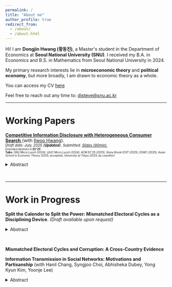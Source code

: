 ```yaml
---
permalink: /
title: "About me"
author_profile: true
redirect_from: 
  - /about/
  - /about.html
---
```


Hi! I am **Dongjin Hwang (황동진)**, a Master's student in the Department of Economics at **Seoul National University (SNU)**. I received my B.A. in Economics and B.S. in Mathematics from Seoul National University in 2024.

My primary research interests lie in **microeconomic theory** and **political economy**, but more broadly, I am drawn to economic theory as a whole. 

You can access my CV <a href="https://www.dropbox.com/scl/fi/lst80760kl2tj38bg24gl/dongjn_hwang_cv.pdf?rlkey=iedv79em8gc9c7775fywt4nkr&st=6zz4id0w&dl=0"
   onclick="gtag('event', 'click', {
     event_category: 'CV',
     event_label: 'CV'
   });"> here
</a>

Feel free to reach out any time to: <djsteve@snu.ac.kr>


---

Working Papers
======
<a href="https://papers.ssrn.com/sol3/papers.cfm?abstract_id=5206437"
   onclick="gtag('event', 'click', {
     event_category: 'Paper',
     event_label: 'HeteroSearch'
   });">
   <b>Competitive Information Disclosure with Heterogeneous Consumer Search</b> </a>(with <a href="https://sites.google.com/site/iruhwang/"
         onclick="gtag('event', 'click', {
           event_category: 'Author Link',
           event_label: 'Ilwoo_Hwang_Google_Site'
         });">Ilwoo Hwang</a>). 
         <span style="font-size: 80%">  
         *Draft date: July, 2025 (**Updated**)*. *Submitted*. <a href="https://www.dropbox.com/scl/fi/ye0vogct2pw4pre1ekca6/tokyo_slides.pdf?rlkey=ew9gkhhccdt1joe88vxaco8rj&st=6osz1iwl&dl=0"
   onclick="gtag('event', 'click', {
     event_category: 'Slides',
     event_label: 'Hetero_search_slides'
   });"> *Slides (90min).* </a>   </span>
<span style="font-size: 60%">  
*Extended Abstract in **EC'25***  
**Talks**: *SNU Micro Lunch (2024), UIUC Micro Lunch (2024), ACM EC'25 (2025), Stony Brook ICGT (2025), ESWC (2025),  Asian School in Economic Theory (2025, accepted), University of Tokyo (2025, by coauthor)*
</span>

<details id="hetero-abstract">
<summary>Abstract</summary>

<span style="font-size: 80%">
We study a model of competitive information design in an oligopoly search market with heterogeneous consumer search costs. A unique class of equilibria—upper-censorship equilibria—emerges under intense competition. In equilibrium, firms balance competitive pressure with local monopoly power granted by search frictions. Notably, firms disclose only partial information even as the number of firms approaches infinity. The maximal informativeness of equilibrium decreases under first-order shifts in the search cost distribution, but varies non-monotonically under mean-preserving spreads. The model converges to the full-disclosure benchmark as search frictions vanish, and to the no-disclosure benchmark as search costs become homogeneous. Moreover, we show that the well-known discontinuities of equilibrium with respect to the search cost distribution in price search literature carry over to information competition.


</span>

</details>

<script>
  document.addEventListener("DOMContentLoaded", function () {
    const abstractToggle = document.getElementById("hetero-abstract");
    if (abstractToggle) {
      abstractToggle.addEventListener("toggle", function () {
        if (abstractToggle.open) {
          gtag('event', 'toggle_open', {
            event_category: 'Abstract Toggle',
            event_label: 'HeteroSearch_Abstract_Opened'
          });
        }
      });
    }
  });
</script>

&nbsp;

---

Work in Progress
======
**Split the Calender to Split the Power: Mismatched Electoral Cycles as a Disciplining Device**. *(Draft available upon request)*
<!-- <span style="font-size: 80%">
"Split the calender to split the power"
</span> -->


<details id="mismatch-abstract">
<summary>Abstract</summary>

<span style="font-size: 80%">

In many presidential democracies, the executive and legislative branches often operate on mismatched electoral cycles, due to differing term lengths, election timing, or both. This paper asks: When and why might voters prefer such mismatched calenders over synchronized ones? The central finding is that mismatch can enhance accountability when the power between branches is uneven. I develop a dynamic agency model where two branches jointly bargain over a public budget between rents and public goods. I compare two institutional settings that reflect different degree of de facto separation of powers. Mismatch enhances voter welfare when the bargaining power is asymmetric: frequent turnover in the weaker branch forces repeated negotiation, making collusion harder to sustain. In contrast, when bargaining power is symmetrically divided, mismatch has little effect, as institutional separation alone disciplines behavior. These results suggest that electoral mismatch can act as a substitute for formal checks and a safeguard against political capture. This is the first to study how such mismatch affects political accountability of both branches. 

</span>

</details>

<script>
  document.addEventListener("DOMContentLoaded", function () {
    const abstractToggle = document.getElementById("mismatch-abstract");
    if (abstractToggle) {
      abstractToggle.addEventListener("toggle", function () {
        if (abstractToggle.open) {
          gtag('event', 'toggle_open', {
            event_category: 'Abstract Toggle',
            event_label: 'Mismatch_Abstract_Opened'
          });
        }
      });
    }
  });
</script>
&nbsp;

**Mismatched Electoral Cycles and Corruption: A Cross-Country Evidence**

**Information Transmission in Social Networks: Motivations and Partisanship** (with Hanil Chang, Syngjoo Choi, Abhisheka Dubey, Yong Kyun Kim, Yoonje Lee)


<details id="transmission-experiment-abstract">
<summary>Abstract</summary>

<span style="font-size: 80%">
 How is political information transmitted in social domains? How does the motivation to share, as well as, partisanship alignment affect such transmission? We conduct an online experiment (N = 1,002) to test the effect of an accuracy and motivational (partisanship activation) nudge on the information sharing behavior of respondents. While we find that the accuracy nudge has a modest effect on factual information seeking behavior, we find that it has no effect on respondents' sharing behavior. On the other hand, we find that the motivational nudge increases the likelihood of sharing factual information, but only when the receiver's partisanship was aligned with the sender. Moreover, regardless of partisanship alignment, conservative respondents were more likely to share pro-partisan information when they receive the directional nudge. These results suggest a more nuanced effect of nudges on how information is transmitted in social domains.  
</span>

</details>


<script>
  document.addEventListener("DOMContentLoaded", function () {
    const abstractToggle = document.getElementById("transmission-experiment-abstract");
    if (abstractToggle) {
      abstractToggle.addEventListener("toggle", function () {
        if (abstractToggle.open) {
          gtag('event', 'toggle_open', {
            event_category: 'Abstract Toggle',
            event_label: 'Transmission_Experiment_Abstract_Opened'
          });
        }
      });
    }
  });
</script>

